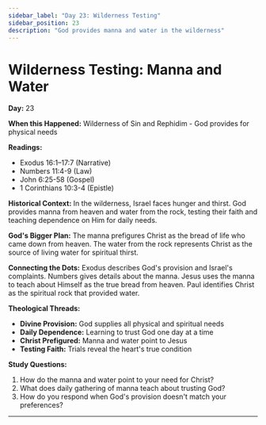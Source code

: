 ```yaml
---
sidebar_label: "Day 23: Wilderness Testing"
sidebar_position: 23
description: "God provides manna and water in the wilderness"
---
```


# Wilderness Testing: Manna and Water

**Day:** 23

**When this Happened:** Wilderness of Sin and Rephidim - God provides for physical needs

**Readings:**
- Exodus 16:1–17:7 (Narrative)
- Numbers 11:4-9 (Law)
- John 6:25-58 (Gospel)
- 1 Corinthians 10:3-4 (Epistle)

**Historical Context:** In the wilderness, Israel faces hunger and thirst. God provides manna from heaven and water from the rock, testing their faith and teaching dependence on Him for daily needs.

**God's Bigger Plan:** The manna prefigures Christ as the bread of life who came down from heaven. The water from the rock represents Christ as the source of living water for spiritual thirst.

**Connecting the Dots:** Exodus describes God's provision and Israel's complaints. Numbers gives details about the manna. Jesus uses the manna to teach about Himself as the true bread from heaven. Paul identifies Christ as the spiritual rock that provided water.

****Theological Threads:****
- **Divine Provision:** God supplies all physical and spiritual needs
- **Daily Dependence:** Learning to trust God one day at a time
- **Christ Prefigured:** Manna and water point to Jesus
- **Testing Faith:** Trials reveal the heart's true condition

**Study Questions:**
1. How do the manna and water point to your need for Christ?
2. What does daily gathering of manna teach about trusting God?
3. How do you respond when God's provision doesn't match your preferences?

---